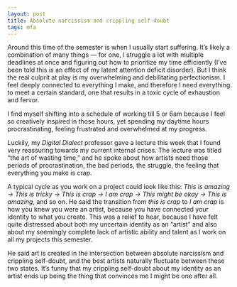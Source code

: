 ```yaml
---
layout: post
title: Absolute narcissism and crippling self-doubt
tags: mfa
---
```


Around this time of the semester is when I usually start suffering. It’s likely a combination of many things — for one, I struggle a lot with multiple deadlines at once and figuring out how to prioritize my time efficiently (I’ve been told this is an effect of my latent attention deficit disorder). But I think the real culprit at play is my overwhelming and debilitating perfectionism. I feel deeply connected to everything I make, and therefore I need everything to meet a certain standard, one that results in a toxic cycle of exhaustion and fervor. 

I find myself shifting into a schedule of working till 5 or 6am because I feel so creatively inspired in those hours, yet spending my daytime hours procrastinating, feeling frustrated and overwhelmed at my progress.

Luckily, my *Digital Dialect* professor gave a lecture this week that I found very reassuring towards my current internal crises. The lecture was titled “the art of wasting time,” and he spoke about how artists need those periods of procrastination, the bad periods, the struggle, the feeling that everything you make is crap. 

A typical cycle as you work on a project could look like this: *This is amazing -> This is tricky -> This is crap -> I am crap -> This might be okay -> This is amazing*, and so on. He said the transition from *this is crap* to *I am crap* is how you knew you were an artist, because you have connected your identity to what you create. This was a relief to hear, because I have felt quite distressed about both my uncertain identity as an “artist” and also about my seemingly complete lack of artistic ability and talent as I work on all my projects this semester. 

He said art is created in the intersection between absolute narcissism and crippling self-doubt, and the best artists naturally fluctuate between these two states. It’s funny that my crippling self-doubt about my identity as an artist ends up being the thing that convinces me I might be one after all. 